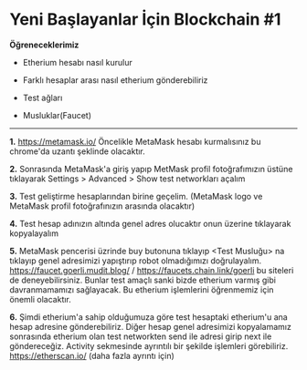# Yeni Başlayanlar İçin Blockchain #1

**Öğreneceklerimiz**

- Etherium hesabı nasıl kurulur

- Farklı hesaplar arası nasıl etherium gönderebiliriz

- Test ağları

- Musluklar(Faucet)

----------------------------------------------------------------------

**1.** https://metamask.io/ Öncelikle MetaMask hesabı kurmalısınız bu chrome'da uzantı şeklinde olacaktır.

**2.** Sonrasında MetaMask'a giriş yapıp MetMask profil fotoğrafımızın üstüne tıklayarak Settings > Advanced > Show test networkları açalım

**3.** Test geliştirme hesaplarından birine geçelim. (MetaMask logo ve MetaMask profil fotoğrafınızın arasında olacaktır)

**4.** Test hesap adınızın altında genel adres olucaktır onun üzerine tıklayarak kopyalayalım

**5.** MetaMask pencerisi üzrinde buy butonuna tıklayıp <Test Musluğu> na tıklayıp genel adresimizi yapıştırıp robot olmadığımızı doğrulayalım.
https://faucet.goerli.mudit.blog/ / https://faucets.chain.link/goerli bu siteleri de deneyebilirsiniz. Bunlar test amaçlı sanki bizde etherium varmış gibi davranmamamızı sağlayacak. Bu etherium işlemlerini öğrenmemiz için önemli olacaktır.

**6.** Şimdi etherium'a sahip olduğumuza göre test hesaptaki etherium'u ana hesap adresine gönderebiliriz. Diğer hesap genel adresimizi kopyalamamız sonrasında etherium olan test networkten send ile adresi girip next ile göndereceğiz.
Activity sekmesinde ayrıntılı bir şekilde işlemleri görebiliriz.
https://etherscan.io/ (daha fazla ayrıntı için)
